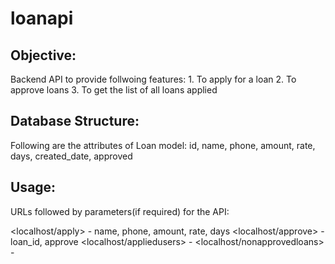 # loanapi

## Objective:

Backend API to provide follwoing features:
    1. To apply for a loan
    2. To approve loans
    3. To get the list of all loans applied


## Database Structure:

Following are the attributes of Loan model:
    id, name, phone, amount, rate, days, created_date, approved


## Usage:

URLs followed by parameters(if required) for the API:

<localhost/apply>  - name, phone, amount, rate, days
<localhost/approve>  - loan_id, approve
<localhost/appliedusers>  -
<localhost/nonapprovedloans>  -



